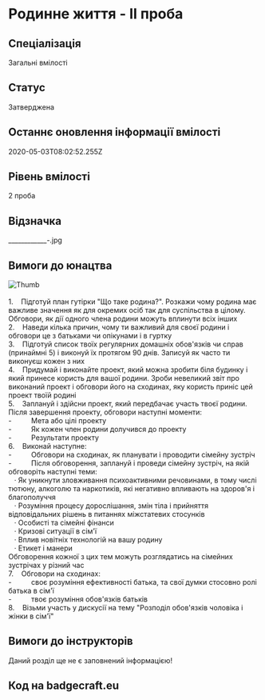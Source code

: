 # Родинне життя - ІІ проба

## Спеціалізація

Загальні вмілості

## Статус

Затверджена

## Останнє оновлення інформації вмілості

2020-05-03T08:02:52.255Z

## Рівень вмілості

2 проба

## Відзначка

_____________-_.jpg

## Вимоги до юнацтва

<div><span><img alt="Thumb                " src="/uploads/textareas/bootsy/image/102/small______________-_.jpg"><br><br>1.&nbsp;&nbsp;&nbsp; </span>Підготуй
план гутірки "Що таке родина?". Розкажи чому родина має важливе
значення як для окремих осіб так для суспільства в цілому. Обговори, як дії
одного члена родини можуть вплинути всіх інших<br>2.&nbsp;&nbsp;&nbsp; Наведи
кілька причин, чому ти важливий для своєї родини і обговори це з батьками чи
опікунами і в гуртку<br>3.&nbsp;&nbsp;&nbsp; Підготуй
список твоїх регулярних домашніх обов'язків чи справ (принаймні 5) і виконуй їх
протягом 90 днів. Записуй як часто ти виконуєш кожен з них<br>4.&nbsp;&nbsp;&nbsp; Придумай
і виконайте проект, який можна зробити біля будинку і який принесе користь для
вашої родини. Зроби невеликий звіт про виконаний проект і обговори його на
сходинах, яку користь приніс цей проект твоїй родині<br>5.&nbsp;&nbsp;&nbsp; Заплануй
і здійсни проект, який передбачає участь твоєї родини. Після завершення
проекту, обговори наступні моменти:<br>-&nbsp;&nbsp;&nbsp;&nbsp;&nbsp;&nbsp;&nbsp;&nbsp;&nbsp;
Мета або цілі проекту<br>-&nbsp;&nbsp;&nbsp;&nbsp;&nbsp;&nbsp;&nbsp;&nbsp;&nbsp;
Як кожен член родини долучився до проекту<br>-&nbsp;&nbsp;&nbsp;&nbsp;&nbsp;&nbsp;&nbsp;&nbsp;&nbsp;
Результати проекту<br>6.&nbsp;&nbsp;&nbsp; Виконай
наступне:<br>-&nbsp;&nbsp;&nbsp;&nbsp;&nbsp;&nbsp;&nbsp;&nbsp;&nbsp;
Обговори на сходинах, як планувати і
проводити сімейну зустріч<br>-&nbsp;&nbsp;&nbsp;&nbsp;&nbsp;&nbsp;&nbsp;&nbsp;&nbsp;
Після обговорення, заплануй і проведи
сімейну зустріч, на якій обговоріть наступні теми:<br>&nbsp; &nbsp;·&nbsp;Як уникнути зловживання психоактивними
речовинами, в тому числі тютюну, алкоголю та наркотиків, які негативно
впливають на здоров'я і благополуччя<br>&nbsp; &nbsp;·&nbsp;Розуміння процесу дорослішання, змін тіла і
прийняття відповідальних рішень в питаннях міжстатевих стосунків<br>&nbsp; &nbsp;·&nbsp;Особисті та сімейні фінанси<br>&nbsp; &nbsp;·&nbsp;Кризові ситуації в сім'ї<br>&nbsp; &nbsp;·&nbsp;Вплив новітніх технологій на вашу родину<br>&nbsp; &nbsp;·&nbsp;Етикет і манери<br>Обговорення
кожної з цих тем можуть розглядатись на сімейних зустрічах у різний час<br>7.&nbsp;&nbsp;&nbsp; Обговори
на сходинах:<br>-&nbsp;&nbsp;&nbsp;&nbsp;&nbsp;&nbsp;&nbsp;&nbsp;&nbsp;
своє розуміння ефективності батька, та свої
думки стосовно ролі батька в сім'ї<br>-&nbsp;&nbsp;&nbsp;&nbsp;&nbsp;&nbsp;&nbsp;&nbsp;&nbsp;
твоє розуміння обов'язків батьків<br>8.&nbsp;&nbsp;&nbsp; Візьми
участь у дискусії на тему "Розподіл обов'язків чоловіка і жінки в
сім'ї"</div>

## Вимоги до інструкторів

Даний розділ ще не є заповнений інформацією!

## Код на badgecraft.eu


